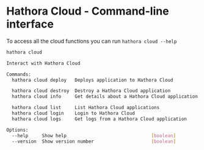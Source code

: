 # Hathora Cloud - Command-line interface

To access all the cloud functions you can run `hathora cloud --help`

```sh
hathora cloud

Interact with Hathora Cloud

Commands:
  hathora cloud deploy   Deploys application to Hathora Cloud

  hathora cloud destroy  Destroy a Hathora Cloud application
  hathora cloud info     Get details about a Hathora Cloud application

  hathora cloud list     List Hathora Cloud applications
  hathora cloud login    Login to Hathora Cloud
  hathora cloud logs     Get logs from a Hathora Cloud application

Options:
  --help     Show help                               [boolean]
  --version  Show version number                     [boolean]
```
